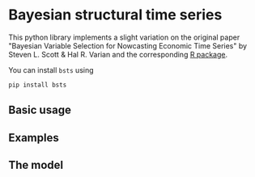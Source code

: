 # Bayesian structural time series

This python library implements a slight variation on the original paper "Bayesian Variable Selection for Nowcasting Economic Time Series" by Steven L. Scott & Hal R. Varian and the corresponding [R package](https://cran.r-project.org/web/packages/bsts/).

You can install `bsts` using

```bash
pip install bsts
```

## Basic usage

## Examples

## The model


